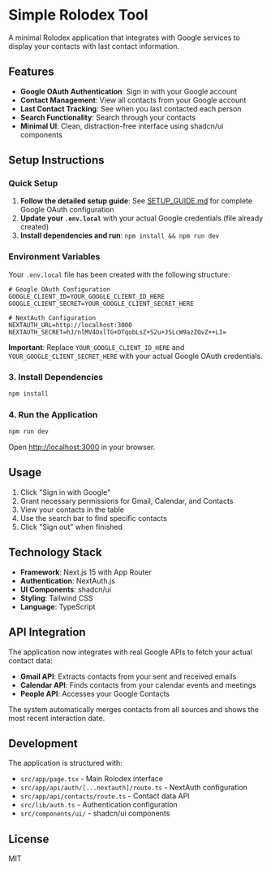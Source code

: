 # Simple Rolodex Tool

A minimal Rolodex application that integrates with Google services to display your contacts with last contact information.

## Features

- **Google OAuth Authentication**: Sign in with your Google account
- **Contact Management**: View all contacts from your Google account
- **Last Contact Tracking**: See when you last contacted each person
- **Search Functionality**: Search through your contacts
- **Minimal UI**: Clean, distraction-free interface using shadcn/ui components

## Setup Instructions

### Quick Setup

1. **Follow the detailed setup guide**: See [SETUP_GUIDE.md](./SETUP_GUIDE.md) for complete Google OAuth configuration
2. **Update your `.env.local`** with your actual Google credentials (file already created)
3. **Install dependencies and run**: `npm install && npm run dev`

### Environment Variables

Your `.env.local` file has been created with the following structure:

```env
# Google OAuth Configuration
GOOGLE_CLIENT_ID=YOUR_GOOGLE_CLIENT_ID_HERE
GOOGLE_CLIENT_SECRET=YOUR_GOOGLE_CLIENT_SECRET_HERE

# NextAuth Configuration
NEXTAUTH_URL=http://localhost:3000
NEXTAUTH_SECRET=hJ/nlMV4OxlTG+DTqobLsZ+S2u+JSLcW9azZOvZ++LI=
```

**Important**: Replace `YOUR_GOOGLE_CLIENT_ID_HERE` and `YOUR_GOOGLE_CLIENT_SECRET_HERE` with your actual Google OAuth credentials.

### 3. Install Dependencies

```bash
npm install
```

### 4. Run the Application

```bash
npm run dev
```

Open [http://localhost:3000](http://localhost:3000) in your browser.

## Usage

1. Click "Sign in with Google"
2. Grant necessary permissions for Gmail, Calendar, and Contacts
3. View your contacts in the table
4. Use the search bar to find specific contacts
5. Click "Sign out" when finished

## Technology Stack

- **Framework**: Next.js 15 with App Router
- **Authentication**: NextAuth.js
- **UI Components**: shadcn/ui
- **Styling**: Tailwind CSS
- **Language**: TypeScript

## API Integration

The application now integrates with real Google APIs to fetch your actual contact data:

- **Gmail API**: Extracts contacts from your sent and received emails
- **Calendar API**: Finds contacts from your calendar events and meetings
- **People API**: Accesses your Google Contacts

The system automatically merges contacts from all sources and shows the most recent interaction date.

## Development

The application is structured with:

- `src/app/page.tsx` - Main Rolodex interface
- `src/app/api/auth/[...nextauth]/route.ts` - NextAuth configuration
- `src/app/api/contacts/route.ts` - Contact data API
- `src/lib/auth.ts` - Authentication configuration
- `src/components/ui/` - shadcn/ui components

## License

MIT
